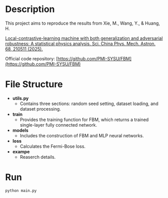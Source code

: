 # Description

This project aims to reproduce the results from Xie, M., Wang, Y., & Huang, H.  

[Local-contrastive-learning machine with both generalization and adversarial robustness: A statistical physics analysis. Sci. China Phys. Mech. Astron. 68, 210511 (2025).](https://doi.org/10.1007/s11433-024-2504-8)  

Official code repository: [https://github.com/PMI-SYSU/FBM](https://github.com/PMI-SYSU/FBM)  


# File Structure

* **utils.py**  
   - Contains three sections: random seed setting, dataset loading, and dataset processing.  
* **train**  
   - Provides the training function for FBM, which returns a trained single-layer fully connected network.  
* **models**  
   - Includes the construction of FBM and MLP neural networks.  
* **loss**  
   - Calculates the Fermi-Bose loss.  
* **exampe**  
   - Reaserch details.

# Run

```python
python main.py
```
